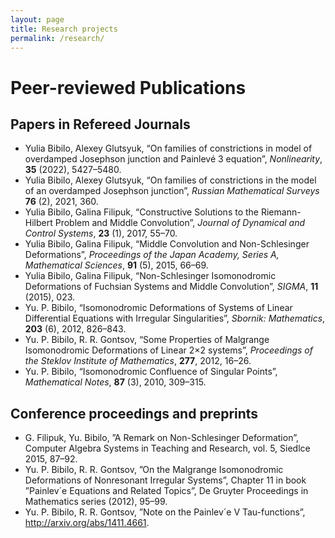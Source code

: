 ```yaml
---
layout: page
title: Research projects
permalink: /research/
---
```


# Peer-reviewed Publications

## Papers in Refereed Journals

- Yulia Bibilo, Alexey Glutsyuk, “On families of constrictions in model of overdamped Josephson junction and Painlevé 3 equation”, *Nonlinearity*, **35** (2022), 5427–5480.
- Yulia Bibilo, Alexey Glutsyuk, “On families of constrictions in the model of an overdamped Josephson junction”, *Russian Mathematical Surveys* **76** (2), 2021, 360.
- Yulia Bibilo, Galina Filipuk, “Constructive Solutions to the Riemann-Hilbert Problem and Middle Convolution”, *Journal of Dynamical and Control Systems*, **23** (1), 2017, 55–70.
- Yulia Bibilo, Galina Filipuk, “Middle Convolution and Non-Schlesinger Deformations”, *Proceedings of the Japan Academy, Series A, Mathematical Sciences*, **91** (5), 2015, 66–69.
- Yulia Bibilo, Galina Filipuk, “Non-Schlesinger Isomonodromic Deformations of Fuchsian Systems and Middle Convolution”, *SIGMA*, **11** (2015), 023.
- Yu. P. Bibilo, “Isomonodromic Deformations of Systems of Linear Differential Equations with Irregular Singularities”, *Sbornik: Mathematics*, **203** (6), 2012, 826–843.
- Yu. P. Bibilo, R. R. Gontsov, “Some Properties of Malgrange Isomonodromic Deformations of Linear 2×2 systems”, *Proceedings of the Steklov Institute of Mathematics*, **277**, 2012, 16–26.
- Yu. P. Bibilo, “Isomonodromic Confluence of Singular Points”, *Mathematical Notes*, **87** (3), 2010, 309–315.

## Conference proceedings and preprints
- G. Filipuk, Yu. Bibilo, ”A Remark on Non-Schlesinger Deformation”, Computer Algebra Systems in Teaching and Research, vol. 5, Siedlce 2015, 87–92.
- Yu. P. Bibilo, R. R. Gontsov, ”On the Malgrange Isomonodromic Deformations of Nonresonant Irregular Systems”, Chapter 11 in book ”Painlev´e Equations and Related Topics”, De Gruyter Proceedings in Mathematics series (2012), 95–99.
- Yu. P. Bibilo, R. R. Gontsov, ”Note on the Painlev´e V Tau-functions”, http://arxiv.org/abs/1411.4661.
